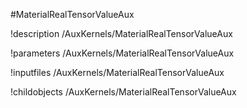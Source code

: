 <!-- MOOSE Object Documentation Stub: Remove this when content is added. -->
#MaterialRealTensorValueAux

!description /AuxKernels/MaterialRealTensorValueAux

!parameters /AuxKernels/MaterialRealTensorValueAux

!inputfiles /AuxKernels/MaterialRealTensorValueAux

!childobjects /AuxKernels/MaterialRealTensorValueAux
